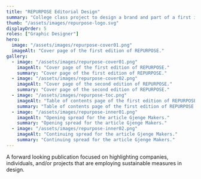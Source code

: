 ```yaml
---
title: "REPURPOSE Editorial Design"
summary: "College class project to design a brand and part of a first issue of an editorial magazine"
thumb: "/assets/images/repurpose-logo.svg"
displayOrder: 5
roles: ["Graphic Designer"]
hero:
  image: "/assets/images/repurpose-cover01.png"
  imageAlt: "Cover page of the first edition of REPURPOSE."
gallery:
  - image: "/assets/images/repurpose-cover01.png"
    imageAlt: "Cover page of the first edition of REPURPOSE."
    summary: "Cover page of the first edition of REPURPOSE."
  - image: "/assets/images/repurpose-cover02.png"
    imageAlt: "Cover page of the second edition of REPURPOSE."
    summary: "Cover page of the second edition of REPURPOSE."
  - image: "/assets/images/repurpose-toc.png"
    imageAlt: "Table of contents page of the first edition of REPURPOSE."
    summary: "Table of contents page of the first edition of REPURPOSE."
  - image: "/assets/images/repurpose-inner01.png"
    imageAlt: "Opening spread for the article Gjenge Makers."
    summary: "Opening spread for the article Gjenge Makers."
  - image: "/assets/images/repurpose-inner02.png"
    imageAlt: "Continuing spread for the article Gjenge Makers."
    summary: "Continuing spread for the article Gjenge Makers."
---
```


A forward looking publication focused on highlighting companies, individuals, and/or projects that are employing sustainable measures in design.
